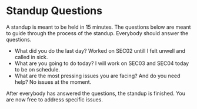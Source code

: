 # Standup Questions

A standup is meant to be held in 15 minutes. The questions below are meant to guide through the process of the standup. Everybody should answer the questions.

  - What did you do the last day?
   Worked on SEC02 untill I felt unwell and called in sick.
  - What are you going to do today?
 I will work on SEC03 and SEC04 today to be on schedule.
  - What are the most pressing issues you are facing? And do you need help?
 No issues at the moment.

After everybody has answered the questions, the standup is finished. You are now free to address specific issues.